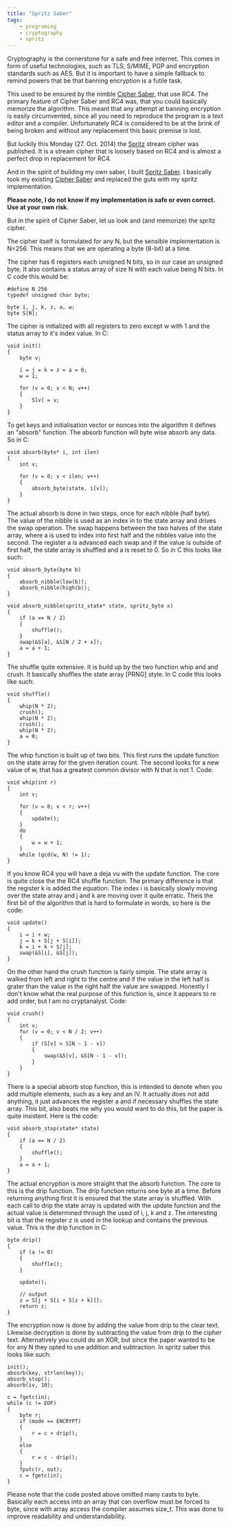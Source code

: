 ```yaml
---
title: "Spritz Saber"
tags:
    - programing
    - cryptography
    - spritz
---
```


Cryptography is the cornerstone for a safe and free internet. This comes in form of
useful technologies, such as TLS, S/MIME, PGP and encryption standards such as 
AES. But it is important to have a simple fallback to remind powers that be 
that banning encryption is a futile task. 

This used to be ensured by the nimble [Cipher Saber], that use RC4. The
primary feature of Cipher Saber and RC4 was, that you could basically memorize 
the algorithm. This meant that any attempt at banning encryption is easily 
circumvented, since all you need to reproduce the program is a text editor and a 
compiler. Unfortunately RC4 is considered to be at the brink of being broken and 
without any replacement this basic premise is lost.

But luckily this Monday (27. Oct. 2014) the [Spritz] stream cipher was published. 
It is a stream cipher that is loosely based on RC4 and is almost a perfect drop 
in replacement for RC4.

<!--more-->

And in the spirit of building my own saber, I built [Spritz Saber][gh1]. I 
basically took my existing [Cipher Saber][gh2] and replaced the guts with my 
spritz implementation. 

**Please note, I do not know if my implementation is safe or even correct. Use 
at your own risk.**

But in the spirit of Cipher Saber, let us look and (and memorize) the spritz 
cipher.

The cipher itself is formulated for any N, but the sensible implementation is 
N=256. This means that we are operating a byte (8-bit) at a time. 

The cipher has 6 registers each unsigned N bits, so in our case an unsigned byte. 
It also contains a status array of size N with each value being N bits. 
In C code this would be:

    #define N 256
    typedef unsigned char byte;

    byte i, j, k, z, a, w;
    byte S[N];

The cipher is initialized with all registers to zero except w with 1 and the 
status array to it's index value. In C:

    void init()
    {
        byte v;

        i = j = k = z = a = 0;
        w = 1;

        for (v = 0; v < N; v++) 
        {
            S[v] = v;
        }
    }
    
To get keys and initialisation vector or nonces into the algorithm it defines
an "absorb" function. The absorb function will byte wise absorb any data. 
So in C:

    void absorb(byte* i, int ilen)
    {
        int v;
        
        for (v = 0; v < ilen; v++)
        {
            absorb_byte(state, i[v]);
        }
    }

The actual absorb is done in two steps, once for each nibble (half byte). The 
value of the nibble is used as an index in to the state array and drives the 
swap operation. The swap happens between the two halves of the state array, 
where a is used to index into first half and the nibbles value into the second. 
The register a is advanced each swap and if the value is outside of first half, 
the state array is shuffled and a is reset to 0. So in C this looks like such:
    
    void absorb_byte(byte b)
    {
        absorb_nibble(low(b));
        absorb_nibble(high(b));
    }

    void absorb_nibble(spritz_state* state, spritz_byte x)
    {
        if (a == N / 2)
        {
            shuffle();
        }
        swap(&S[a], &S[N / 2 + x]);
        a = a + 1;
    }    
    
The shuffle quite extensive. It is build up by the two function whip and and 
crush. It basically shuffles the state array [PRNG] style. In C code this looks
like such:

    void shuffle()
    {
        whip(N * 2);
        crush();
        whip(N * 2);
        crush();
        whip(N * 2);
        a = 0;
    }

The whip function is built up of two bits. This first runs the update function
on the state array for the given iteration count. The second looks for a new 
value of w, that has a greatest common divisor with N that is not 1. Code:
    
    void whip(int r)
    {
        int v;
        
        for (v = 0; v < r; v++)
        {
            update();
        }
        do 
        {
            w = w + 1;
        }    
        while (gcd(w, N) != 1);
    }

If you know RC4 you will have a deja vu with the update function. The core is 
quite close the the RC4 shuffle function. The primary difference is that the 
register k is added the equation. The index i is basically slowly moving over 
the state array and j and k are moving over it quite erratic. Theis the first 
bit of the algorithm that is hard to formulate in words, so here is the code: 
    
    void update()
    {
        i = i + w;
        j = k + S[j + S[i]];
        k = i + k + S[j];
        swap(&S[i], &S[j]);
    }
    
On the other hand the crush function is fairly simple. The state array is walked
from left and right to the centre and if the value in the left half is grater 
than the value in the right half the value are swapped. Honestly I don't know 
what the real purpose of this function is, since it appears to re add order,
but I am no cryptanalyst. Code:

    void crush()
    {
        int v;        
        for (v = 0; v < N / 2; v++)    
        {
            if (S[v] > S[N - 1 - v])
            {
                swap(&S[v], &S[N - 1 - v]);
            }
        }
    }    
    
There is a special absorb stop function, this is intended to denote when you
add multiple elements, such as a key and an IV. It actually does not add anything,
it just advances the register a and if necessary shuffles the state array. 
This bit, also beats me why you would want to do this, bit the paper is quite 
insistent. Here is the code:
    
    void absorb_stop(state* state)
    {
        if (a == N / 2)
        {
            shuffle();
        }
        a = a + 1;
    }    
    
The actual encryption is more straight that the absorb function. The core to 
this is the drip function. The drip function returns one 
byte at a time. Before returning anything first it is ensured that the state 
array is shuffled. With each call to drip the state array is updated with the 
update function and the actual value is determined through the used of i, j, k
and z. The interesting bit is that the register z is used in the lookup and 
contains the previous value. This is the drip function in C:

    byte drip()
    {
        if (a != 0)
        {
            shuffle();    
        }
        
        update();
        
        // output
        z = S[j + S[i + S[z + k]]];
        return z;    
    }

The encryption now is done by adding the value from drip to the clear text. 
Likewise decryption is done by subtracting the value from drip to the cipher 
text. Alternatively you could do an XOR, but since the paper wanted to be 
for any N they opted to use addition and subtraction. In spritz saber this looks
like such:

    init();
    absorb(key, strlen(key));
    absorb_stop();
    absorb(iv, 10);
        
    c = fgetc(in);
    while (c != EOF)
    {
        byte r;
        if (mode == ENCRYPT)
        {
            r = c + drip();
        }
        else
        {
            r = c - drip();
        }
        fputc(r, out);
        c = fgetc(in);
    } 

Please note that the code posted above omitted many casts to byte. Basically
each access into an array that can overflow must be forced to byte, since with
array access the compiler assumes size_t. This was done to improve readability
and understandability.
    
[RC4]: https://en.wikipedia.org/wiki/RC4
[Cipher Saber]: http://ciphersaber.gurus.org/
[Spritz]: http://people.csail.mit.edu/rivest/pubs/RS14.pdf
[gh1]: http://github.com/rioki/spritzsaber
[gh2]: http://github.com/rioki/ciphersaber
[RNG]: http://en.wikipedia.org/wiki/Pseudorandom_number_generator

